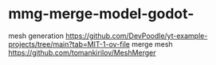 # mmg-merge-model-godot-


mesh generation https://github.com/DevPoodle/yt-example-projects/tree/main?tab=MIT-1-ov-file
merge mesh https://github.com/tomankirilov/MeshMerger
